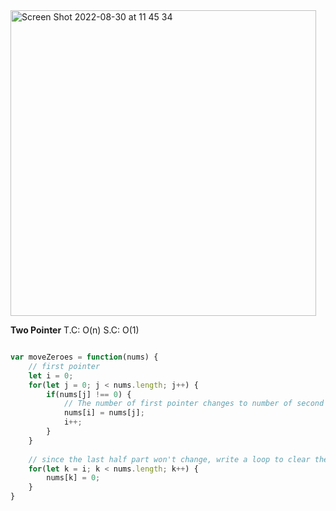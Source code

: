 
<img width="489" alt="Screen Shot 2022-08-30 at 11 45 34" src="https://user-images.githubusercontent.com/37787994/187518003-f9b5f3c2-fad5-416c-b146-2a0b0eb1d0a5.png">


**Two Pointer** T.C: O(n) S.C: O(1)
```js

var moveZeroes = function(nums) {
    // first pointer 
    let i = 0;
    for(let j = 0; j < nums.length; j++) {
        if(nums[j] !== 0) {
            // The number of first pointer changes to number of second pointer
            nums[i] = nums[j];
            i++;
        }
    }
    
    // since the last half part won't change, write a loop to clear the value
    for(let k = i; k < nums.length; k++) {
        nums[k] = 0;
    }
}
```
